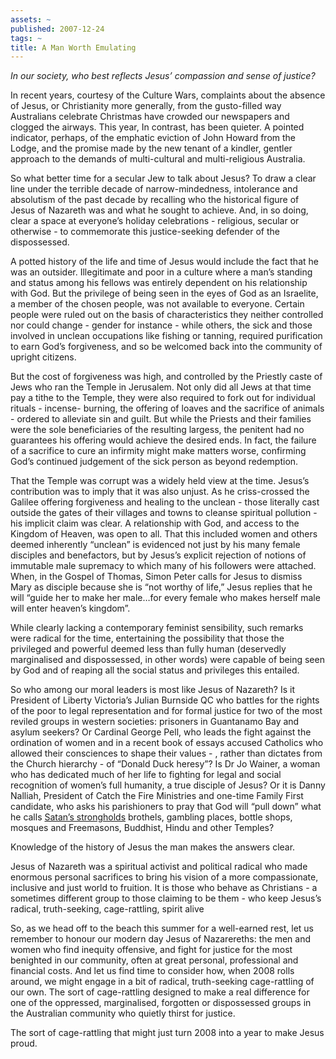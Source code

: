 ```yaml
---
assets: ~
published: 2007-12-24
tags: ~
title: A Man Worth Emulating
---
```

*In our society, who best reflects Jesus’ compassion and sense of
justice?*

In recent years, courtesy of the Culture Wars, complaints about the
absence of Jesus, or Christianity more generally, from the gusto-filled
way Australians celebrate Christmas have crowded our newspapers and
clogged the airways. This year, In contrast, has been quieter. A pointed
indicator, perhaps, of the emphatic eviction of John Howard from the
Lodge, and the promise made by the new tenant of a kindler, gentler
approach to the demands of multi-cultural and multi-religious Australia.

So what better time for a secular Jew to talk about Jesus? To draw a
clear line under the terrible decade of narrow-mindedness, intolerance
and absolutism of the past decade by recalling who the historical figure
of Jesus of Nazareth was and what he sought to achieve. And, in so
doing, clear a space at everyone’s holiday celebrations - religious,
secular or otherwise - to commemorate this justice-seeking defender of
the dispossessed.

A potted history of the life and time of Jesus would include the fact
that he was an outsider. Illegitimate and poor in a culture where a
man’s standing and status among his fellows was entirely dependent on
his relationship with God. But the privilege of being seen in the eyes
of God as an Israelite, a member of the chosen people, was not available
to everyone. Certain people were ruled out on the basis of
characteristics they neither controlled nor could change - gender for
instance - while others, the sick and those involved in unclean
occupations like fishing or tanning, required purification to earn God’s
forgiveness, and so be welcomed back into the community of upright
citizens.

But the cost of forgiveness was high, and controlled by the Priestly
caste of Jews who ran the Temple in Jerusalem. Not only did all Jews at
that time pay a tithe to the Temple, they were also required to fork out
for individual rituals - incense- burning, the offering of loaves and
the sacrifice of animals - ordered to alleviate sin and guilt. But while
the Priests and their families were the sole beneficiaries of the
resulting largess, the penitent had no guarantees his offering would
achieve the desired ends. In fact, the failure of a sacrifice to cure an
infirmity might make matters worse, confirming God’s continued judgement
of the sick person as beyond redemption.

That the Temple was corrupt was a widely held view at the time. Jesus’s
contribution was to imply that it was also unjust. As he criss-crossed
the Galilee offering forgiveness and healing to the unclean - those
literally cast outside the gates of their villages and towns to cleanse
spiritual pollution - his implicit claim was clear. A relationship with
God, and access to the Kingdom of Heaven, was open to all. That this
included women and others deemed inherently “unclean” is evidenced not
just by his many female disciples and benefactors, but by Jesus’s
explicit rejection of notions of immutable male supremacy to which many
of his followers were attached. When, in the Gospel of Thomas, Simon
Peter calls for Jesus to dismiss Mary as disciple because she is “not
worthy of life,” Jesus replies that he will “guide her to make her
male…for every female who makes herself male will enter heaven’s
kingdom”.

While clearly lacking a contemporary feminist sensibility, such remarks
were radical for the time, entertaining the possibility that those the
privileged and powerful deemed less than fully human (deservedly
marginalised and dispossessed, in other words) were capable of being
seen by God and of reaping all the social status and privileges this
entailed.

So who among our moral leaders is most like Jesus of Nazareth? Is it
President of Liberty Victoria’s Julian Burnside QC who battles for the
rights of the poor to legal representation and for formal justice for
two of the most reviled groups in western societies: prisoners in
Guantanamo Bay and asylum seekers? Or Cardinal George Pell, who leads
the fight against the ordination of women and in a recent book of essays
accused Catholics who allowed their consciences to shape their values -
, rather than dictates from the Church hierarchy - of “Donald Duck
heresy”? Is Dr Jo Wainer, a woman who has dedicated much of her life to
fighting for legal and social recognition of women’s full humanity, a
true disciple of Jesus? Or it is Danny Nalliah, President of Catch the
Fire Ministries and one-time Family First candidate, who asks his
parishioners to pray that God will “pull down” what he calls [Satan’s
strongholds]() brothels, gambling places, bottle shops, mosques and
Freemasons, Buddhist, Hindu and other Temples?

Knowledge of the history of Jesus the man makes the answers clear.

Jesus of Nazareth was a spiritual activist and political radical who
made enormous personal sacrifices to bring his vision of a more
compassionate, inclusive and just world to fruition. It is those who
behave as Christians - a sometimes different group to those claiming to
be them - who keep Jesus’s radical, truth-seeking, cage-rattling, spirit
alive

So, as we head off to the beach this summer for a well-earned rest, let
us remember to honour our modern day Jesus of Nazarereths: the men and
women who find inequity offensive, and fight for justice for the most
benighted in our community, often at great personal, professional and
financial costs. And let us find time to consider how, when 2008 rolls
around, we might engage in a bit of radical, truth-seeking cage-rattling
of our own. The sort of cage-rattling designed to make a real difference
for one of the oppressed, marginalised, forgotten or dispossessed groups
in the Australian community who quietly thirst for justice.

The sort of cage-rattling that might just turn 2008 into a year to make
Jesus proud.